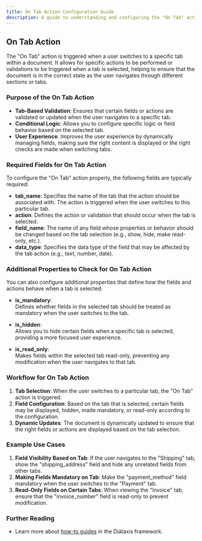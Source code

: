 ```yaml
---
title: On Tab Action Configuration Guide
description: A guide to understanding and configuring the "On Tab" action in the Configurator.
---
```


## On Tab Action

The "On Tab" action is triggered when a user switches to a specific tab within a document. It allows for specific actions to be performed or validations to be triggered when a tab is selected, helping to ensure that the document is in the correct state as the user navigates through different sections or tabs.

### Purpose of the On Tab Action

- **Tab-Based Validation**: Ensures that certain fields or actions are validated or updated when the user navigates to a specific tab.
- **Conditional Logic**: Allows you to configure specific logic or field behavior based on the selected tab.
- **User Experience**: Improves the user experience by dynamically managing fields, making sure the right content is displayed or the right checks are made when switching tabs.

### Required Fields for On Tab Action

To configure the "On Tab" action properly, the following fields are typically required:

- **tab_name**: Specifies the name of the tab that the action should be associated with. The action is triggered when the user switches to this particular tab.
- **action**: Defines the action or validation that should occur when the tab is selected.
- **field_name**: The name of any field whose properties or behavior should be changed based on the tab selection (e.g., show, hide, make read-only, etc.).
- **data_type**: Specifies the data type of the field that may be affected by the tab action (e.g., text, number, date).

### Additional Properties to Check for On Tab Action

You can also configure additional properties that define how the fields and actions behave when a tab is selected:

- **is_mandatory**:  
  Defines whether fields in the selected tab should be treated as mandatory when the user switches to the tab.

- **is_hidden**:  
  Allows you to hide certain fields when a specific tab is selected, providing a more focused user experience.

- **is_read_only**:  
  Makes fields within the selected tab read-only, preventing any modification when the user navigates to that tab.

### Workflow for On Tab Action

1. **Tab Selection**: When the user switches to a particular tab, the "On Tab" action is triggered.
2. **Field Configuration**: Based on the tab that is selected, certain fields may be displayed, hidden, made mandatory, or read-only according to the configuration.
3. **Dynamic Updates**: The document is dynamically updated to ensure that the right fields or actions are displayed based on the tab selection.

### Example Use Cases

1. **Field Visibility Based on Tab**: If the user navigates to the "Shipping" tab, show the "shipping_address" field and hide any unrelated fields from other tabs.
2. **Making Fields Mandatory on Tab**: Make the "payment_method" field mandatory when the user switches to the "Payment" tab.
3. **Read-Only Fields on Certain Tabs**: When viewing the "Invoice" tab, ensure that the "invoice_number" field is read-only to prevent modification.

### Further Reading

- Learn more about [how-to guides](https://diataxis.fr/how-to-guides/) in the Diátaxis framework.
